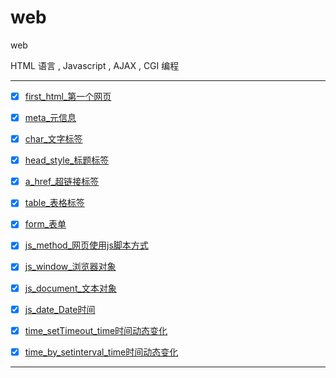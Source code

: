 # web

web

HTML 语言 , Javascript , AJAX , CGI 编程

----------------

- [x] [first_html_第一个网页](first_html)
- [x] [meta_元信息](meta)
- [x] [char_文字标签](char)
- [x] [head_style_标题标签](head_style)
- [x] [a_href_超链接标签](a_href)
- [x] [table_表格标签](table)
- [x] [form_表单](form)
- [x] [js_method_网页使用js脚本方式](js_method)
- [x] [js_window_浏览器对象](js_window)
- [x] [js_document_文本对象](js_document)
- [x] [js_date_Date时间](js_date)
- [x] [time_setTimeout_time时间动态变化](time_setTimeout)
- [x] [time_by_setinterval_time时间动态变化](time_by_setinterval)



----------------
